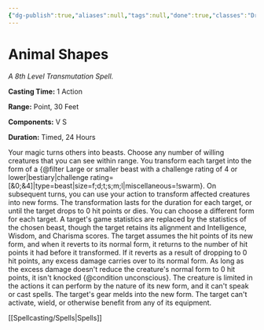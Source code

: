 ```yaml
---
{"dg-publish":true,"aliases":null,"tags":null,"done":true,"classes":"Druid,","spellLevel":8,"school":"Transmutation","source":"PHB","permalink":"/spells/animal-shapes/","dgHomeLink":false,"dgPassFrontmatter":true}
---
```


# Animal Shapes
*A 8th Level Transmutation Spell.*

**Casting Time:** 1 Action

**Range:** Point, 30 Feet

**Components:** V S 

**Duration:** Timed, 24 Hours

Your magic turns others into beasts. Choose any number of willing creatures that you can see within range. You transform each target into the form of a {@filter Large or smaller beast with a challenge rating of 4 or lower|bestiary|challenge rating=[&0;&4]|type=beast|size=f;d;t;s;m;l|miscellaneous=!swarm}. On subsequent turns, you can use your action to transform affected creatures into new forms.
The transformation lasts for the duration for each target, or until the target drops to 0 hit points or dies. You can choose a different form for each target. A target's game statistics are replaced by the statistics of the chosen beast, though the target retains its alignment and Intelligence, Wisdom, and Charisma scores. The target assumes the hit points of its new form, and when it reverts to its normal form, it returns to the number of hit points it had before it transformed. If it reverts as a result of dropping to 0 hit points, any excess damage carries over to its normal form. As long as the excess damage doesn't reduce the creature's normal form to 0 hit points, it isn't knocked {@condition unconscious}. The creature is limited in the actions it can perform by the nature of its new form, and it can't speak or cast spells.
The target's gear melds into the new form. The target can't activate, wield, or otherwise benefit from any of its equipment.

[[Spellcasting/Spells|Spells]]